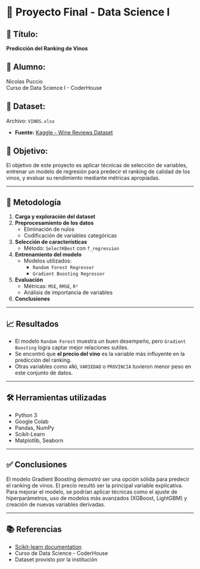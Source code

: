 # 🧪 Proyecto Final - Data Science I

## 📌 Título:
**Predicción del Ranking de Vinos**

## 👤 Alumno:
Nicolas Puccio  
Curso de Data Science I - CoderHouse

## 📂 Dataset:
Archivo: `VINOS.xlsx`  
- **Fuente:** [Kaggle - Wine Reviews Dataset](https://www.kaggle.com/datasets/zynicide/wine-reviews?select=winemag-data-130k-v2.csv)

## 🎯 Objetivo:
El objetivo de este proyecto es aplicar técnicas de selección de variables, entrenar un modelo de regresión para predecir el ranking de calidad de los vinos, y evaluar su rendimiento mediante métricas apropiadas.

---

## 🧠 Metodología

1. **Carga y exploración del dataset**
2. **Preprocesamiento de los datos**
   - Eliminación de nulos
   - Codificación de variables categóricas
3. **Selección de características**
   - Método: `SelectKBest` con `f_regression`
4. **Entrenamiento del modelo**
   - Modelos utilizados:
     - `Random Forest Regressor`
     - `Gradient Boosting Regressor`
5. **Evaluación**
   - Métricas: `MSE`, `RMSE`, `R²`
   - Análisis de importancia de variables
6. **Conclusiones**

---

## 📈 Resultados

- El modelo `Random Forest` muestra un buen desempeño, pero `Gradient Boosting` logra captar mejor relaciones sutiles.
- Se encontró que **el precio del vino** es la variable más influyente en la predicción del ranking.
- Otras variables como `AÑO`, `VARIEDAD` o `PROVINCIA` tuvieron menor peso en este conjunto de datos.

---

## 🛠️ Herramientas utilizadas

- Python 3
- Google Colab
- Pandas, NumPy
- Scikit-Learn
- Matplotlib, Seaborn

---

## ✅ Conclusiones

El modelo Gradient Boosting demostró ser una opción sólida para predecir el ranking de vinos. El precio resultó ser la principal variable explicativa. Para mejorar el modelo, se podrían aplicar técnicas como el ajuste de hiperparámetros, uso de modelos más avanzados (XGBoost, LightGBM) y creación de nuevas variables derivadas.

---

## 📚 Referencias

- [Scikit-learn documentation](https://scikit-learn.org/)
- Curso de Data Science - CoderHouse
- Dataset provisto por la institución
